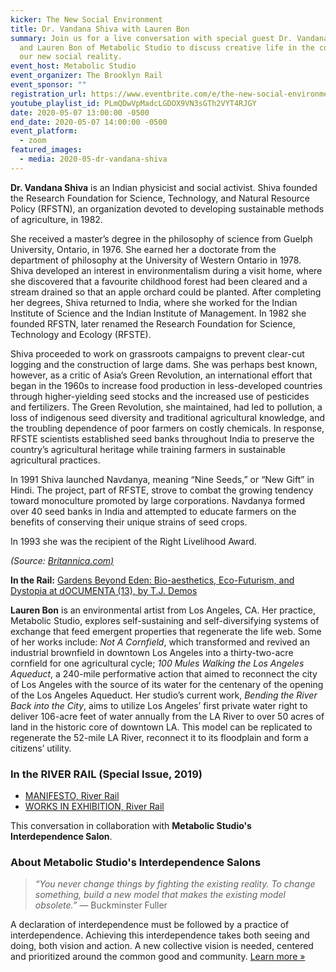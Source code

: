 ```yaml
---
kicker: The New Social Environment
title: Dr. Vandana Shiva with Lauren Bon
summary: Join us for a live conversation with special guest Dr. Vandana Shiva
  and Lauren Bon of Metabolic Studio to discuss creative life in the context of
  our new social reality.
event_host: Metabolic Studio
event_organizer: The Brooklyn Rail
event_sponsor: ""
registration_url: https://www.eventbrite.com/e/the-new-social-environment-38-dr-vandana-shiva-tickets-103929722598
youtube_playlist_id: PLmQDwVpMadcLGDOX9VN3sGTh2VYT4RJGY
date: 2020-05-07 13:00:00 -0500
end_date: 2020-05-07 14:00:00 -0500
event_platform:
  - zoom
featured_images:
  - media: 2020-05-dr-vandana-shiva
---
```

**Dr. Vandana Shiva**  is an Indian physicist and social activist. Shiva founded the Research Foundation for Science, Technology, and Natural Resource Policy (RFSTN), an organization devoted to developing sustainable methods of agriculture, in 1982.

She received a master’s degree in the philosophy of science from Guelph University, Ontario, in 1976. She earned her a doctorate from the department of philosophy at the University of Western Ontario in 1978. Shiva developed an interest in environmentalism during a visit home, where she discovered that a favourite childhood forest had been cleared and a stream drained so that an apple orchard could be planted. After completing her degrees, Shiva returned to India, where she worked for the Indian Institute of Science and the Indian Institute of Management. In 1982 she founded RFSTN, later renamed the Research Foundation for Science, Technology and Ecology (RFSTE).

Shiva proceeded to work on grassroots campaigns to prevent clear-cut logging and the construction of large dams. She was perhaps best known, however, as a critic of Asia’s Green Revolution, an international effort that began in the 1960s to increase food production in less-developed countries through higher-yielding seed stocks and the increased use of pesticides and fertilizers. The Green Revolution, she maintained, had led to pollution, a loss of indigenous seed diversity and traditional agricultural knowledge, and the troubling dependence of poor farmers on costly chemicals. In response, RFSTE scientists established seed banks throughout India to preserve the country’s agricultural heritage while training farmers in sustainable agricultural practices.

In 1991 Shiva launched Navdanya, meaning “Nine Seeds,” or “New Gift” in Hindi. The project, part of RFSTE, strove to combat the growing tendency toward monoculture promoted by large corporations. Navdanya formed over 40 seed banks in India and attempted to educate farmers on the benefits of conserving their unique strains of seed crops.

In 1993 she was the recipient of the Right Livelihood Award.

*(Source:  [Britannica.com)](https://www.britannica.com/biography/Vandana-Shiva)*

**In the Rail:** [Gardens Beyond Eden: Bio-aesthetics, Eco-Futurism, and Dystopia at dOCUMENTA (13), by T.J. Demos](https://brooklynrail.org/2012/10/art/gardens-beyond-eden-bio-aesthetics-eco-futurism-and-dystopia-at-documenta-13)

**Lauren Bon** is an environmental artist from Los Angeles, CA. Her practice, Metabolic Studio, explores self-sustaining and self-diversifying systems of exchange that feed emergent properties that regenerate the life web. Some of her works include:  *Not A Cornfield*, which transformed and revived an industrial brownfield in downtown Los Angeles into a thirty-two-acre cornfield for one agricultural cycle;  *100 Mules Walking the Los Angeles Aqueduct*, a 240-mile performative action that aimed to reconnect the city of Los Angeles with the source of its water for the centenary of the opening of the Los Angeles Aqueduct. Her studio’s current work,  *Bending the River Back into the City*, aims to utilize Los Angeles’ first private water right to deliver 106-acre feet of water annually from the LA River to over 50 acres of land in the historic core of downtown LA. This model can be replicated to regenerate the 52-mile LA River, reconnect it to its floodplain and form a citizens’ utility.

### In the RIVER RAIL (Special Issue, 2019)

* [MANIFESTO, River Rail](https://brooklynrail.org/special/RIVER_RAIL/river-rail/Manifesto)
* [WORKS IN EXHIBITION, River Rail](https://brooklynrail.org/special/River_Rail_Colby/river-rail/Occupy-Colby)

This conversation in collaboration with **Metabolic Studio's Interdependence Salon**.

### About Metabolic Studio's Interdependence Salons

> *“You never change things by fighting the existing reality. To change something, build a new model that makes the existing model obsolete.”* — Buckminster Fuller

A declaration of interdependence must be followed by a practice of interdependence. Achieving this interdependence takes both seeing and doing, both vision and action. A new collective vision is needed, centered and prioritized around the common good and community. [Learn more »](https://www.metabolicstudio.org/about)
